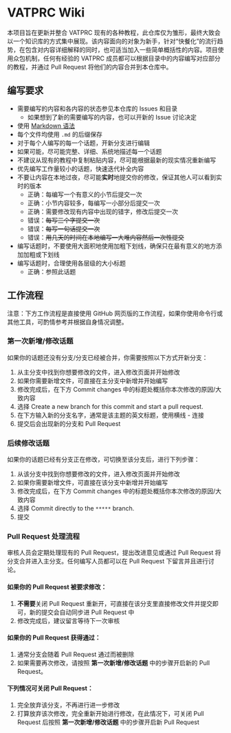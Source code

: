 # VATPRC Wiki

本项目旨在更新并整合 VATPRC 现有的各种教程，此仓库仅为雏形，最终大致会以一个知识库的方式集中展现。该内容面向的对象为新手，针对“快餐化”的流行趋势，在包含对内容详细解释的同时，也可适当加入一些简单概括性的内容。项目使用众包机制，任何有经验的 VATPRC 成员都可以根据目录中的内容编写对应部分的教程，并通过 Pull Request 将他们的内容合并到本仓库中。

## 编写要求
+ 需要编写的内容和各内容的状态参见本仓库的 Issues 和目录
  + 如果想到了新的需要编写的内容，也可以开新的 Issue 讨论决定
+ 使用 [Markdown 语法](https://docs.github.com/en/get-started/writing-on-github/getting-started-with-writing-and-formatting-on-github/basic-writing-and-formatting-syntax)
+ 每个文件均使用 `.md` 的后缀保存
+ 对于每个人编写的每一个话题，开新分支进行编辑
+ 如果可能，尽可能完整、详细、系统地描述每一个话题
+ 不建议从现有的教程中复制粘贴内容，尽可能根据最新的现实情况重新编写
+ 优先编写工作量较小的话题，快速迭代补全内容
+ 不要让内容在本地过夜，尽可能**实时**地提交你的修改，保证其他人可以看到实时的版本
  + 正确：每编写一个有意义的小节后提交一次
  + 正确：小节内容较多，每编写一小部分后提交一次
  + 正确：需要修改现有内容中出现的错字，修改后提交一次
  + 错误：~~每写三个字提交一次~~
  + 错误：~~每写一句话提交一次~~
  + 错误：~~用几天的时间在本地编写一大堆内容然后一次性提交~~
+ 编写话题时，不要使用大面积地使用加粗下划线，确保只在最有意义的地方添加加粗或下划线
+ 编写话题时，合理使用各层级的大小标题
  + 正确：参照此话题

## 工作流程
注意：下方工作流程是直接使用 GitHub 网页版的工作流程，如果你使用命令行或其他工具，可酌情参考并根据自身情况调整。

### 第一次新增/修改话题
如果你的话题还没有分支/分支已经被合并，你需要按照以下方式开新分支：

1. 从主分支中找到你想要修改的文件，进入修改页面并开始修改
2. 如果你需要新增文件，可直接在主分支中新增并开始编写
3. 修改完成后，在下方 Commit changes 中的标题处概括你本次修改的原因/大致内容
4. 选择 Create a new branch for this commit and start a pull request. 
5. 在下方输入新的分支名字，通常是该主题的英文标题，使用横线 - 连接
6. 提交后会出现新的分支和 Pull Request

### 后续修改话题
如果你的话题已经有分支正在修改，可切换至该分支后，进行下列步骤：

1. 从该分支中找到你想要修改的文件，进入修改页面并开始修改
2. 如果你需要新增文件，可直接在该分支中新增并开始编写
3. 修改完成后，在下方 Commit changes 中的标题处概括你本次修改的原因/大致内容
4. 选择 Commit directly to the `*****` branch.
5. 提交

### Pull Request 处理流程
审核人员会定期处理现有的 Pull Request，提出改进意见或通过 Pull Request 将分支合并进入主分支。任何编写人员都可以在 Pull Request 下留言并且进行讨论。

#### 如果你的 Pull Request 被要求修改：
1. **不需要**关闭 Pull Request 重新开，可直接在该分支里直接修改文件并提交即可，新的提交会自动同步进 Pull Request 中
2. 修改完成后，建议留言等待下一次审核

#### 如果你的 Pull Request 获得通过：
1. 通常分支会随着 Pull Request 通过而被删除
2. 如果需要再次修改，请按照 **第一次新增/修改话题** 中的步骤开启新的 Pull Request。

#### 下列情况可关闭 Pull Request：
1. 完全放弃该分支，不再进行进一步修改
2. 打算放弃该次修改，完全重新开始进行修改，在此情况下，可关闭 Pull Request 后按照  **第一次新增/修改话题** 中的步骤开启新 Pull Request




